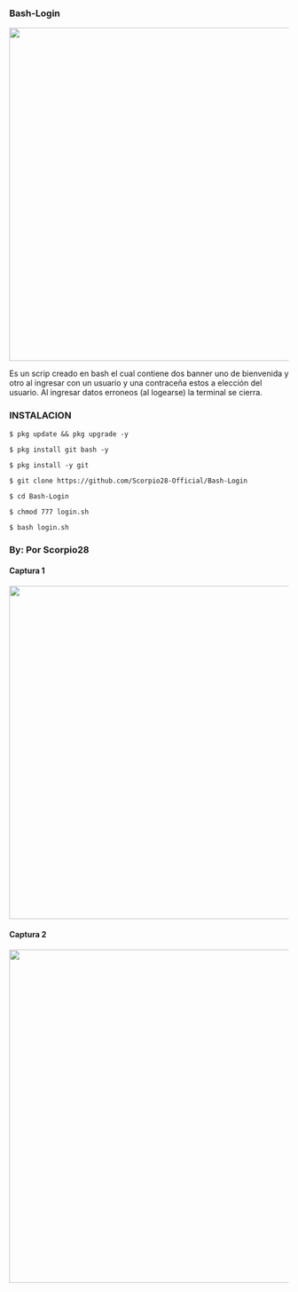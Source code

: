 ### Bash-Login
<p align="center">
	<img src="https://i.imgur.com/9pn8PaZ.jpg" width="600px">
</p>

Es un scrip creado en bash  el cual contiene dos banner uno de bienvenida y otro al ingresar con un usuario y una contraceña estos a elección del usuario. Al ingresar datos erroneos (al logearse) la terminal se cierra.

### INSTALACION

```
$ pkg update && pkg upgrade -y

$ pkg install git bash -y

$ pkg install -y git

$ git clone https://github.com/Scorpio28-Official/Bash-Login

$ cd Bash-Login

$ chmod 777 login.sh

$ bash login.sh
```
### By: Por Scorpio28

#### Captura 1
<p align="center">
	<img src="https://i.imgur.com/xCChAUx.jpg" width="600px">
</p>

#### Captura 2
<p align="center">
	<img src="https://i.imgur.com/cCV4zc4.jpg" width="600px">
</p>
